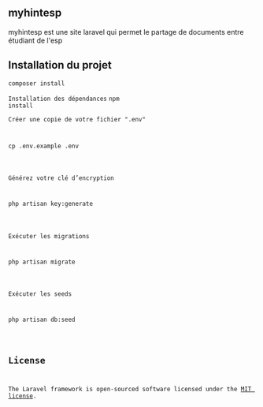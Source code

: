 ## myhintesp
myhintesp est une site laravel qui permet le partage de documents entre étudiant de l'esp 

<h2> Installation du projet</h2>
<code>composer install</code>

<code>Installation des dépendances</code>
<code>npm install</code>

<code>Créer une copie de votre fichier ".env"</p>
<p>cp .env.example .env</p>

<p>Générez votre clé d’encryption</p>
<p>php artisan key:generate</p>

<p>Exécuter les migrations</p>
<p>php artisan migrate</p>

<p>Exécuter les seeds</p>
<p>php artisan db:seed</p>



## License

The Laravel framework is open-sourced software licensed under the [MIT license](https://opensource.org/licenses/MIT).
